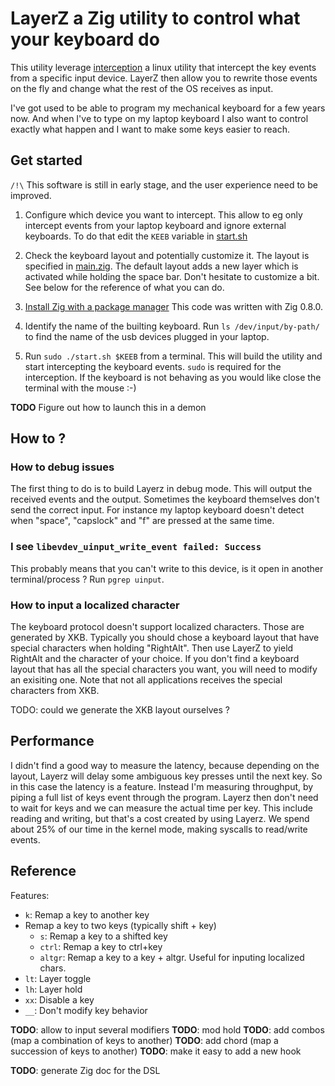 # LayerZ a Zig utility to control what your keyboard do

This utility leverage [interception](https://gitlab.com/interception/linux/tools)
a linux utility that intercept the key events from a specific input device.
LayerZ then allow you to rewrite those events on the fly 
and change what the rest of the OS receives as input.

I've got used to be able to program my mechanical keyboard
for a few years now.
And when I've to type on my laptop keyboard
I also want to control exactly what happen
and I want to make some keys easier to reach.

## Get started

`/!\` This software is still in early stage, 
and the user experience need to be improved.

1. Configure which device you want to intercept.
   This allow to eg only intercept events from your laptop keyboard
   and ignore external keyboards.
   To do that edit the `KEEB` variable in [start.sh](./start.sh)

2. Check the keyboard layout and potentially customize it.
   The layout is specified in [main.zig](./main.zig).
   The default layout adds a new layer
   which is activated while holding the space bar.
   Don't hesitate to customize a bit.
   See below for the reference of what you can do.

3. [Install Zig with a package manager](https://github.com/ziglang/zig/wiki/Install-Zig-from-a-Package-Manager)
   This code was written with Zig 0.8.0.

4. Identify the name of the builting keyboard.
   Run `ls /dev/input/by-path/` to find the name of the usb devices plugged 
   in your laptop.

5. Run `sudo ./start.sh $KEEB` from a terminal.
   This will build the utility and start intercepting the keyboard events.
   `sudo` is required for the interception.
   If the keyboard is not behaving as you would like
   close the terminal with the mouse :-)

**TODO** 
Figure out how to launch this in a demon

## How to ?

### How to debug issues

The first thing to do is to build Layerz in debug mode.
This will output the received events and the output.
Sometimes the keyboard themselves don't send the correct input.
For instance my laptop keyboard doesn't detect when "space", "capslock" and "f" 
are pressed at the same time.

### I see `libevdev_uinput_write_event failed: Success`

This probably means that you can't write to this device,
is it open in another terminal/process ?
Run `pgrep uinput`.

### How to input a localized character

The keyboard protocol doesn't support localized characters.
Those are generated by XKB.
Typically you should chose a keyboard layout that have special characters when holding "RightAlt".
Then use LayerZ to yield RightAlt and the character of your choice.
If you don't find a keyboard layout that has all the special characters you want,
you will need to modify an exisiting one.
Note that not all applications receives the special characters from XKB.

TODO: could we generate the XKB layout ourselves ?


## Performance

I didn't find a good way to measure the latency,
because depending on the layout, Layerz will delay some ambiguous key presses
until the next key.
So in this case the latency is a feature.
Instead I'm measuring throughput, 
by piping a full list of keys event through the program.
Layerz then don't need to wait for keys and we can measure the actual time per key.
This include reading and writing, but that's a cost created by using Layerz.
We spend about 25% of our time in the kernel mode, making syscalls to read/write events.

<!-- TODO: include some actual numbers -->

## Reference

Features:
- `k`: Remap a key to another key 
- Remap a key to two keys (typically shift + key)
  - `s`: Remap a key to a shifted key
  - `ctrl`: Remap a key to ctrl+key
  - `altgr`: Remap a key to a key + altgr. Useful for inputing localized chars.
- `lt`: Layer toggle
- `lh`: Layer hold
- `xx`: Disable a key
- `__`: Don't modify key behavior

**TODO**: allow to input several modifiers
**TODO**: mod hold
**TODO**: add combos (map a combination of keys to another)
**TODO**: add chord (map a succession of keys to another)
**TODO**: make it easy to add a new hook

**TODO**: generate Zig doc for the DSL
